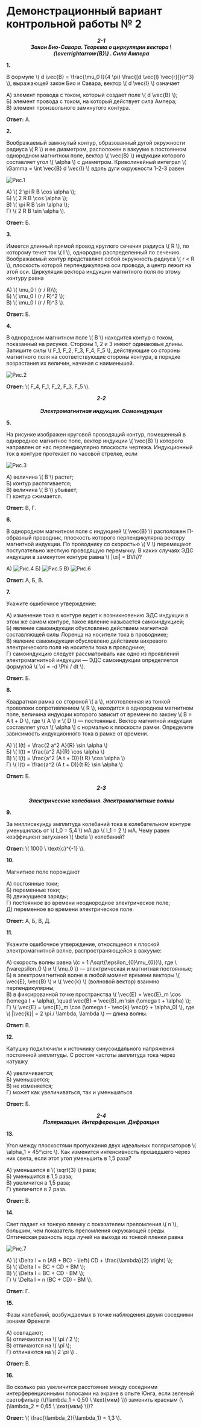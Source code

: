 # Демонстрационный вариант контрольной работы № 2

***<center>2-1</center>*** 
***<center>Закон Био-Савара. Теорема о циркуляции вектора \\(\overrightarrow{B}\\) . Сила Ампера </center>***

**1.** 

 В формуле \\( d \vec{B} = \frac{\mu_0 I}{4 \pi} \frac{[d \vec{l} \vec{r}]}{r^3} \\), выражающей закон Био и Савара, вектор \\( d \vec{l} \\) означает

   А) элемент провода с током, который создает поле \\( d \vec{B} \\);  
   Б) элемент провода с током, на который действует сила Ампера;  
   В) элемент произвольного замкнутого контура. 

   **Ответ:** А.

**2.** 

 Воображаемый замкнутый контур, образованный дугой окружности радиуса \\( R \\) и ее диаметром, расположен в вакууме в постоянном однородном магнитном поле, вектор \\( \vec{B} \\) индукции которого составляет угол \\( \alpha \\) с диаметром. Криволинейный интеграл \\( \Gamma = \int \vec{B} d \vec{l} \\) вдоль дуги окружности 1-2-3 равен

 ![ Рис.1](../../pic/picture8.jpg "Рис.1")

   А) \\( 2 \pi R B \cos \alpha \\);   
   Б) \\( 2 R B \cos \alpha \\);   
   В) \\( \pi R B \sin \alpha \\);   
   Г) \\( 2 R B \sin \alpha \\).  

   **Ответ:** Б.

**3.** 

Имеется длинный прямой провод круглого сечения радиуса \\( R \\), по которому течет ток \\( I \\), однородно распределенный по сечению. Воображаемый контур представляет собой окружность радиуса \\( r < R \\), плоскость которой перпендикулярна оси провода, а центр лежит на этой оси. Циркуляция вектора индукции магнитного поля по этому контуру равна

   А) \\( \mu_0 I (r / R)\\);   
   Б) \\( \mu_0 I (r / R)^2 \\);   
   В) \\( \mu_0 I (r / R)^3 \\).  

   **Ответ:** Б.

**4.** 

В однородном магнитном поле \\( B \\) находится контур с током, показанный на рисунке. Стороны 1, 2 и 3 имеют одинаковые длины. Запишите силы \\( F_1, F_2, F_3, F_4, F_5 \\), действующие со стороны магнитного поля на соответствующие стороны контура, в порядке возрастания их величин, начиная с наименьшей.

![ Рис.2](../../pic/picture9.jpg "Рис.2")

   **Ответ:** \\( F_4, F_1, F_2, F_3, F_5 \\).

***<center>2-2</center>***  
***<center>Электромагнитная индукция. Самоиндукция </center>***

**5.** 

На рисунке изображен круговой проводящий контур, помещенный в однородное магнитное поле, вектор индукции \\( \vec{B} \\) которого направлен от нас перпендикулярно плоскости чертежа. Индукционный ток в контуре протекает по часовой стрелке, если

![ Рис.3](../../pic/picture10.jpg "Рис.3")

   А) величина \\( B \\) растет;   
   Б) контур растягивается;   
   В) величина \\( B \\) убывает;   
   Г) контур сжимается.  

   **Ответ:** В, Г.

**6.** 

В однородном магнитном поле с индукцией \\( \vec{B} \\) расположен П-образный проводник, плоскость которого перпендикулярна вектору магнитной индукции. По проводнику со скоростью \\( V \\) перемещают поступательно жесткую проводящую перемычку. В каких случаях ЭДС индукции в замкнутом контуре равна \\( |\xi| = BVl\\)?

   А) ![ Рис.4](../../pic/picture11.jpg "Рис.4")
   Б) ![ Рис.5](../../pic/picture12.jpg "Рис.5")
   В) ![ Рис.6](../../pic/picture13.jpg "Рис.6")

   **Ответ:** А, Б, В.

**7.** 

Укажите ошибочное утверждение:

   А) изменение тока в контуре ведет к возникновению ЭДС индукции в этом же самом контуре, такое явление называется самоиндукцией;  
   Б) явление самоиндукции обусловлено действием магнитной составляющей силы Лоренца на носители тока в проводнике;  
   В) явление самоиндукции обусловлено действием вихревого электрического поля на носители тока в проводнике;  
   Г) самоиндукцию следует рассматривать как одно из проявлений электромагнитной индукции — ЭДС самоиндукции определяется формулой \\( \xi = -d \Phi / dt \\).  

   **Ответ:** Б.

**8.** 

Квадратная рамка со стороной \\( a \\), изготовленная из тонкой проволоки сопротивлением \\( R \\), находится в однородном магнитном поле, величина индукции которого зависит от времени по закону \\( B = A t + D \\), где \\( A \\) и \\( D \\) — постоянные. Вектор магнитной индукции составляет угол \\( \alpha \\) с нормалью к плоскости рамки. Определите зависимость индукционного тока в рамке от времени.

   А) \\( I(t) = \frac{2 a^2 A}{R} \sin \alpha \\)  
   Б) \\( I(t) = \frac{a^2 A}{R} \cos \alpha \\)  
   В) \\( I(t) = \frac{a^2 (A t + D)}{t R} \cos \alpha \\)  
   Г) \\( I(t) = \frac{a^2 (A t + D)}{t R} \sin \alpha \\)  

   **Ответ:** Б.

***<center>2-3</center>***   
***<center>Электрические колебания. Электромагнитные волны </center>***

**9.** 

За миллисекунду амплитуда колебаний тока в колебательном контуре уменьшилась от \\( I_0 = 5,4 \\) мА до \\( I_1 = 2 \\) мА. Чему равен коэффициент затухания \\( \beta \\) колебаний?

   **Ответ:** \\( 1000 \ \text{с}^{-1} \\).

**10.** 

Магнитное поле порождают

   А) постоянные токи;   
   Б) переменные токи;  
   В) движущиеся заряды;   
   Г) постоянное во времени неоднородное электрическое поле;   
   Д) переменное во времени электрическое поле.  

   **Ответ:** А, Б, В, Д.

**11.**

Укажите ошибочное утверждение, относящееся к плоской электромагнитной волне, распространяющейся в вакууме:

   А) скорость волны равна \\(c = 1 /\sqrt{\epsilon_{0}\mu_{0}}\\), где \\(\varepsilon_0 \\) и \\( \mu_0 \\) — электрическая и магнитная постоянные;   
   Б) в электромагнитной волне в любой момент времени векторы \\( \vec{E}, \vec{B} \\) и \\( \vec{k} \\) (волновой вектор) взаимно перпендикулярны;   
   В) в фиксированной точке пространства \\( \vec{E} = \vec{E}_m \cos (\omega t + \alpha), \quad \vec{B} = \vec{B}_m \sin (\omega t + \alpha) \\);   
   Г) \\( \vec{E} = \vec{E}_m \cos (\omega t - \vec{k} \vec{r} + \alpha_0) \\), где \\( \|\vec{k}\| = 2 \pi / \lambda, \lambda \\) — длина волны. 

   **Ответ:** В.

**12.**  

Катушку подключили к источнику синусоидального напряжения постоянной амплитуды. С ростом частоты амплитуда тока через катушку

   А) увеличивается;  
   Б) уменьшается;   
   В) не изменяется;   
   Г) может как увеличиваться, так и уменьшаться.  

   **Ответ:** Б.

***<center>2-4</center>*** 
***<center>Поляризация. Интерференция. Дифракция</center>***

**13.** 

Угол между плоскостями пропускания двух идеальных поляризаторов \\( \alpha_1 = 45^\circ \\). Как изменится интенсивность прошедшего через них света, если этот угол уменьшить в 1,5 раза?

   А) уменьшится в \\( \sqrt{3} \\) раза;   
   Б) уменьшится в 1,5 раза;   
   В) увеличится в 1,5 раза;   
   Г) увеличится в 2 раза.  

   **Ответ:** В.

**14.** 

Свет падает на тонкую пленку с показателем преломления \\( n \\), большим, чем показатель преломления окружающей среды. Оптическая разность хода лучей на выходе из тонкой пленки равна

![ Рис.7](../../pic/picture14.jpg "Рис.7")

   А) \\( \Delta l = n (AB + BC) - \left( CD + \frac{\lambda}{2} \right) \\);   
   Б) \\( \Delta l = BC + CD + BM \\);  
   В) \\( \Delta l = BC + CD - BM \\);   
   Г) \\( \Delta l = n (BC + CD) - BM \\). 

   **Ответ:** Г.

**15.** 

Фазы колебаний, возбуждаемых в точке наблюдения двумя соседними зонами Френеля

   А) совпадают;  
   Б) отличаются на \\( \pi / 2 \\);  
   В) отличаются на \\( \pi \\);   
   Г) отличаются на \\( 2 \pi \\) .

   **Ответ:** В.

**16.** 

Во сколько раз увеличится расстояние между соседними интерференционными полосами на экране в опыте Юнга, если зеленый светофильтр (\\(\lambda_1 = 0,50 \ \text{мкм} \\)) заменить красным (\\(\lambda_2 = 0,65 \ \text{мкм} \\))?

   **Ответ:** \\( \frac{\lambda_2}{\lambda_1} = 1,3 \\).